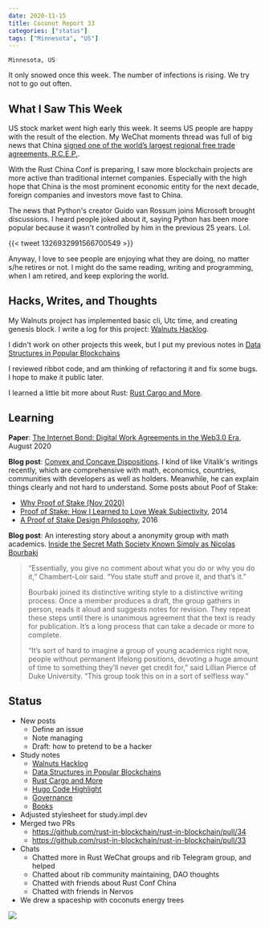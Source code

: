 ```yaml
---
date: 2020-11-15
title: Coconut Report 33
categories: ["status"]
tags: ["Minnesota", "US"]
---
```


`Minnesota, US`

It only snowed once this week.
The number of infections is rising.
We try not to go out often.

## What I Saw This Week

US stock market went high early this week.
It seems US people are happy with
the result of the election.
My WeChat moments thread was full of big news that 
China [signed one of the world’s largest regional free 
trade agreements, R.C.E.P.](https://www.nytimes.com/2020/11/15/business/china-trade-rcep.html).

With the Rust China Conf is preparing,
I saw more blockchain projects are more active
than traditional internet companies. 
Especially with the high hope that China
is the most prominent economic entity for the next decade,
foreign companies and investors move fast to China.

The news that Python's creator Guido van Rossum joins
Microsoft brought discussions.
I heard people joked about it, saying
Python has been more popular because it wasn't controlled
by him in the previous 25 years. Lol.

{{< tweet 1326932991566700549 >}}

Anyway, I love to see people are enjoying what
they are doing, no matter s/he retires or not.
I might do the same reading, writing and programming,
when I am retired,
and keep exploring the world.


## Hacks, Writes, and Thoughts

My Walnuts project has implemented basic cli, Utc time, and
creating genesis block.
I write a log for this project: [Walnuts Hacklog][walnutslog].

I didn't work on other projects this week,
but I put my previous notes in
[Data Structures in Popular Blockchains][data]

I reviewed ribbot code, and am thinking of refactoring it
and fix some bugs. I hope to make it public later.

I learned a little bit more about Rust:
[Rust Cargo and More][rustmore].

## Learning

**Paper**:
[The Internet Bond: Digital Work Agreements in the Web3.0 Era](https://drive.google.com/file/d/13-s15SvCIUBukhSZiNkpd0sTff3izQ5G/view), August 2020

**Blog post**:
[Convex and Concave Dispositions](https://vitalik.ca/general/2020/11/08/concave.html).
I kind of like Vitalik's writings recently,
which are comprehensive with math, economics, countries,
communities with developers as well as holders.
Meanwhile, he can explain things clearly and not hard to understand.
Some posts about Poof of Stake:
- [Why Proof of Stake (Nov 2020)](https://vitalik.ca/general/2020/11/06/pos2020.htm)
- [Proof of Stake: How I Learned to Love Weak Subjectivity](https://blog.ethereum.org/2014/11/25/proof-stake-learned-love-weak-subjectivity/), 2014
- [A Proof of Stake Design Philosophy](https://vitalik.ca/general/2016/12/29/pos_design.html), 2016

**Blog post**:
An interesting story about a anonymity group
with math academics.
[Inside the Secret Math Society Known Simply as Nicolas Bourbaki](https://www.quantamagazine.org/inside-the-secret-math-society-known-as-nicolas-bourbaki-20201109/)

>“Essentially, you give no comment about what you do or 
why you do it,” Chambert-Loir said. 
“You state stuff and prove it, and that’s it.”
>
>Bourbaki joined its distinctive writing style to 
a distinctive writing process. Once a member produces a draft, 
the group gathers in person, reads it aloud and 
suggests notes for revision. They repeat these steps 
until there is unanimous agreement that 
the text is ready for publication. 
It’s a long process that can take a decade or more to complete.
>
>“It’s sort of hard to imagine a group of young academics right now, 
people without permanent lifelong positions, 
devoting a huge amount of time to something 
they’ll never get credit for,” said Lillian Pierce of Duke University. 
>“This group took this on in a sort of selfless way.”

## Status

- New posts 
  - Define an issue
  - Note managing
  - Draft: how to pretend to be a hacker
- Study notes
  - [Walnuts Hacklog][walnutslog]
  - [Data Structures in Popular Blockchains][data]
  - [Rust Cargo and More][rustmore]
  - [Hugo Code Highlight][hugohighlight]
  - [Governance][governance]
  - [Books][books]
- Adjusted stylesheet for study.impl.dev
- Merged two PRs
  - https://github.com/rust-in-blockchain/rust-in-blockchain/pull/34
  - https://github.com/rust-in-blockchain/rust-in-blockchain/pull/33
- Chats
  - Chatted more in Rust WeChat groups and rib Telegram group,
    and helped
  - Chatted about rib community maintaining, DAO thoughts
  - Chatted with friends about Rust Conf China 
  - Chatted with friends in Nervos  
- We drew a spaceship with coconuts energy trees

![](/graphic-assets/spaceship.jpg)



[walnutslog]: https://study.impl.dev/hacking/walnuts/
[books]: https://study.impl.dev/reading/books/
[hugohighlight]: https://study.impl.dev/hacking/hugo-code-highlight/
[data]: https://study.impl.dev/programming/data-structures-in-popular-blockchains/
[rustmore]: https://study.impl.dev/hacking/rust-cargo-etc/
[governance]: https://study.impl.dev/community/governance/
  








